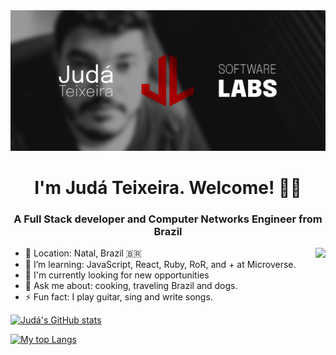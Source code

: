 <img src="./images/judalabs-banner.png" alt="Judá Teixeira Software Labs' banner with the JudaLabs logo alongside a black and white picture of Judá">

<h1 align="center">I'm Judá Teixeira. Welcome! 👋🏽</h1>
<h3 align="center">A Full Stack developer and Computer Networks Engineer from Brazil</h3>
<img align="right" src="https://github-readme-stats.vercel.app/api?username=mrjuda">
<ul>
<li>📍 Location: Natal, Brazil 🇧🇷</li>
<li>🌱 I’m learning: JavaScript, React, Ruby, RoR, and + at Microverse.</li>
<li>💼 I'm currently looking for new opportunities</li>
<li>💬 Ask me about: cooking, traveling Brazil and dogs.</li>
<li>⚡ Fun fact: I play guitar, sing and write songs.</li>
</ul>

[![Judá's GitHub stats](https://github-readme-stats.vercel.app/api?username=mrjuda&show_icons=true&theme=dark)](https://github.com/mrjuda/github-readme-stats)

[![My top Langs](https://github-readme-stats.vercel.app/api/top-langs/?username=mrjuda&theme=dark&layout=compact)](https://github.com/mrjuda/github-readme-stats)